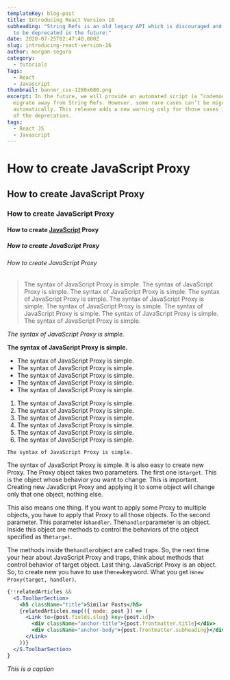 ```yaml
---
templateKey: blog-post
title: Introducing React Version 16
subheading: "String Refs is an old legacy API which is discouraged and is going
  to be deprecated in the future:"
date: 2020-07-25T02:47:40.000Z
slug: introducing-react-version-16
author: morgan-segura
category:
  - tutorials
Tags:
  - React
  - Javascript
thumbnail: banner_css-1280x680.png
excerpt: In the future, we will provide an automated script (a “codemod”) to
  migrate away from String Refs. However, some rare cases can’t be migrated
  automatically. This release adds a new warning only for those cases in advance
  of the deprecation.
tags:
  - React JS
  - Javascript
---
```

# How to create JavaScript Proxy

## How to create JavaScript Proxy

### How to create JavaScript Proxy

#### How to create [JavaScript](https://google.com) Proxy

##### How to create JavaScript Proxy

###### How to create JavaScript Proxy

> The syntax of JavaScript Proxy is simple. The syntax of JavaScript Proxy is simple. The syntax of JavaScript Proxy is simple. The syntax of JavaScript Proxy is simple. The syntax of JavaScript Proxy is simple. The syntax of JavaScript Proxy is simple. The syntax of JavaScript Proxy is simple. The syntax of JavaScript Proxy is simple. The syntax of JavaScript Proxy is simple.

*The syntax of JavaScript Proxy is simple.*

**The syntax of JavaScript Proxy is simple.**

* The syntax of JavaScript Proxy is simple.
* The syntax of JavaScript Proxy is simple.
* The syntax of JavaScript Proxy is simple.
* The syntax of JavaScript Proxy is simple.
* The syntax of JavaScript Proxy is simple.



1. The syntax of JavaScript Proxy is simple.
2. The syntax of JavaScript Proxy is simple.
3. The syntax of JavaScript Proxy is simple.
4. The syntax of JavaScript Proxy is simple.
5. The syntax of JavaScript Proxy is simple.
6. The syntax of JavaScript Proxy is simple.

`The syntax of JavaScript Proxy is simple.`

The syntax of JavaScript Proxy is simple. It is also easy to create new Proxy. The Proxy object takes two parameters. The first one is`target`. This is the object whose behavior you want to change. This is important. Creating new JavaScript Proxy and applying it to some object will change only that one object, nothing else.

This also means one thing. If you want to apply some Proxy to multiple objects, you have to apply that Proxy to all those objects. To the second parameter. This parameter is`handler`. The`handler`parameter is an object. Inside this object are methods to control the behaviors of the object specified as the`target`.

The methods inside the`handler`object are called traps. So, the next time your hear about JavaScript Proxy and traps, think about methods that control behavior of target object. Last thing. JavaScript Proxy is an object. So, to create new you have to use the`new`keyword. What you get is`new Proxy(target, handler)`.

```jsx
{!!relatedArticles &&
  <S.ToolbarSection>
    <h5 className="title">Similar Posts</h5>
    {relatedArticles.map(({ node: post }) => (
      <Link to={post.fields.slug} key={post.id}>
        <div className="anchor-title">{post.frontmatter.title}</div>
        <div className="anchor-body">{post.frontmatter.subheading}</div>
      </Link>
    ))}
  </S.ToolbarSection>
}
```

*This is a caption*